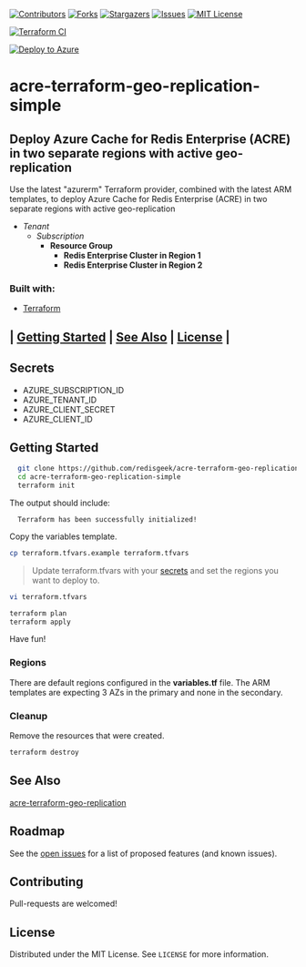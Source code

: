 [![Contributors][contributors-shield]][contributors-url]
[![Forks][forks-shield]][forks-url]
[![Stargazers][stars-shield]][stars-url]
[![Issues][issues-shield]][issues-url]
[![MIT License][license-shield]][license-url]


[![Terraform CI](https://github.com/redisgeek/acre-terraform-geo-replication-simple/actions/workflows/terraform-ci.yml/badge.svg)](https://github.com/redisgeek/acre-terraform-geo-replication-simple/actions/workflows/terraform-ci.yml)

[![Deploy to Azure](https://aka.ms/deploytoazurebutton)](https://portal.azure.com/#create/Microsoft.Template/uri/https%3A%2F%2Fraw.githubusercontent.com%2Fredisgeek%2Facre-terraform-geo-replication-simple%2Fmain%2FARM%2FACRE%2Fcluster.json)

# acre-terraform-geo-replication-simple
## Deploy Azure Cache for Redis Enterprise (ACRE) in two separate regions with active geo-replication

Use the latest "azurerm" Terraform provider,
combined with the latest ARM templates, to deploy
Azure Cache for Redis Enterprise (ACRE)
in two separate regions with active geo-replication

- _Tenant_
    - _Subscription_
        - **Resource Group**
            - **Redis Enterprise Cluster in Region 1**
            - **Redis Enterprise Cluster in Region 2**

### Built with:

* [Terraform](https://terraform.io)

## | [Getting Started](#getting-started) | [See Also](#see-also)  | [License](#license) |

## Secrets

- AZURE_SUBSCRIPTION_ID
- AZURE_TENANT_ID
- AZURE_CLIENT_SECRET
- AZURE_CLIENT_ID

## Getting Started

```bash
  git clone https://github.com/redisgeek/acre-terraform-geo-replication-simple
  cd acre-terraform-geo-replication-simple
  terraform init
```
The output should include:
```text
  Terraform has been successfully initialized!
```
Copy the variables template.
```bash
cp terraform.tfvars.example terraform.tfvars
```
>Update terraform.tfvars with your [secrets](#secrets)
and set the regions you want to deploy to.

```bash
vi terraform.tfvars
```

```bash
terraform plan
terraform apply
```

Have fun!

### Regions

There are default regions configured in the **variables.tf** file.
The ARM templates are expecting 3 AZs in the primary and none in the secondary.

### Cleanup

Remove the resources that were created.

```bash
terraform destroy
```

## See Also

[acre-terraform-geo-replication](https://github.com/redisgeek/acre-terraform-geo-replication)

## Roadmap

See the [open issues](https://github.com/redisgeek/acre-terraform-geo-replication-simple/issues) for a list of proposed features (and known issues).

## Contributing

Pull-requests are welcomed!

## License

Distributed under the MIT License. See `LICENSE` for more information.

[contributors-shield]: https://img.shields.io/github/contributors/redisgeek/acre-terraform-geo-replication-simple.svg?style=for-the-badge
[contributors-url]: https://github.com/redisgeek/acre-terraform-geo-replication-simple/graphs/contributors
[forks-shield]: https://img.shields.io/github/forks/redisgeek/acre-terraform-geo-replication-simple.svg?style=for-the-badge
[forks-url]: https://github.com/redisgeek/acre-terraform-geo-replication-simple/network/members
[stars-shield]: https://img.shields.io/github/stars/redisgeek/acre-terraform-geo-replication-simple.svg?style=for-the-badge
[stars-url]: https://github.com/redisgeek/acre-terraform-geo-replication-simple/stargazers
[issues-shield]: https://img.shields.io/github/issues/redisgeek/acre-terraform-geo-replication-simple.svg?style=for-the-badge
[issues-url]: https://github.com/redisgeek/acre-terraform-geo-replication-simple/issues
[license-shield]: https://img.shields.io/github/license/redisgeek/acre-terraform-geo-replication-simple.svg?style=for-the-badge
[license-url]: https://github.com/redisgeek/acre-terraform-geo-replication-simple/blob/master/LICENSE.txt